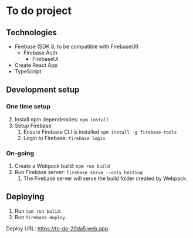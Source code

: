 # To do project

## Technologies

- Firebase (SDK 8, to be compatible with FirebaseUI)
  - Firebase Auth
    - FirebaseUI
- Create React App
- TypeScript

## Development setup

### One time setup

2. Install npm dependencies: `npm install`
3. Setup Firebase
   1. Ensure Firebase CLI is installed `npm install -g firebase-tools`
   2. Login to Firebase: `firebase login`

### On-going

1. Create a Webpack build: `npm run build`
2. Run Firebase server: `firebase serve --only hosting`
   1. The Firebase server will serve the build folder created by Webpack.

## Deploying

1. Run `npm run bulid`.
1. Run `firebase deploy`.

Deploy URL: https://to-do-20da5.web.app
